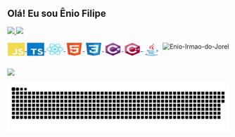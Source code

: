 ## Olá! Eu sou Ênio Filipe 
 <div>
  <a href="https://github.com/eniofilipe">
  <img height="180em" src="https://github-readme-stats.vercel.app/api?username=eniofilipe&show_icons=true&theme=dracula&include_all_commits=true&count_private=true"/>
  <img height="180em" src="https://github-readme-stats.vercel.app/api/top-langs/?username=eniofilipe&layout=compact&langs_count=16&theme=dracula"/>
<div>
<div style="display: inline_block"><br>
  <img align="center" alt="Enio-Js" height="30" width="40" src="https://raw.githubusercontent.com/devicons/devicon/master/icons/javascript/javascript-plain.svg">
  <img align="center" alt="Enio-Ts" height="30" width="40" src="https://raw.githubusercontent.com/devicons/devicon/master/icons/typescript/typescript-plain.svg">
  <img align="center" alt="Enio-React" height="30" width="40" src="https://raw.githubusercontent.com/devicons/devicon/master/icons/react/react-original.svg">
  <img align="center" alt="Enio-HTML" height="30" width="40" src="https://raw.githubusercontent.com/devicons/devicon/master/icons/html5/html5-original.svg">
  <img align="center" alt="Enio-CSS" height="30" width="40" src="https://raw.githubusercontent.com/devicons/devicon/master/icons/css3/css3-original.svg">
  <img align="center" alt="Enio-Csharp" height="30" width="40" src="https://raw.githubusercontent.com/devicons/devicon/master/icons/csharp/csharp-original.svg">
  <img align="center" alt="Enio-Cplusplus" height="30" width="40" src="https://raw.githubusercontent.com/devicons/devicon/master/icons/cplusplus/cplusplus-original.svg">  
  <img align="center" alt="Enio-Java" height="30" width="40" src="https://raw.githubusercontent.com/devicons/devicon/master/icons/java/java-original.svg">  
  <img align="right" alt="Enio-Irmao-do-Jorel" src="https://tenor.com/bdthe.gif">
</div>
  
  ##
 
<div> 
  
  <a href="https://www.linkedin.com/in/eniofilipe" target="_blank"><img src="https://img.shields.io/badge/-LinkedIn-%230077B5?style=for-the-badge&logo=linkedin&logoColor=white" target="_blank"></a> 
 
  ![Snake animation](https://github.com/eniofilipe/eniofilipe/blob/output/github-contribution-grid-snake.svg)
 
</div>
